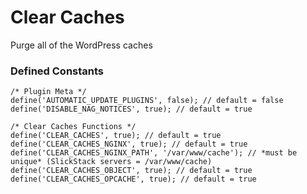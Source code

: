 # Clear Caches

Purge all of the WordPress caches

### Defined Constants

    /* Plugin Meta */
    define('AUTOMATIC_UPDATE_PLUGINS', false); // default = false
    define('DISABLE_NAG_NOTICES', true); // default = true
    
    /* Clear Caches Functions */
    define('CLEAR_CACHES', true); // default = true
    define('CLEAR_CACHES_NGINX', true); // default = true
    define('CLEAR_CACHES_NGINX_PATH', '/var/www/cache'); // *must be unique* (SlickStack servers = /var/www/cache)
    define('CLEAR_CACHES_OBJECT', true); // default = true
    define('CLEAR_CACHES_OPCACHE', true); // default = true
    
